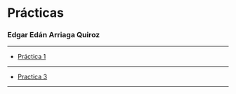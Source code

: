 # Prácticas
### Edgar Edán Arriaga Quiroz
---

- [Práctica 1](./practica-1.md)

---

- [Practica 3](https://github.com/RanchQ/practica-3)

---

